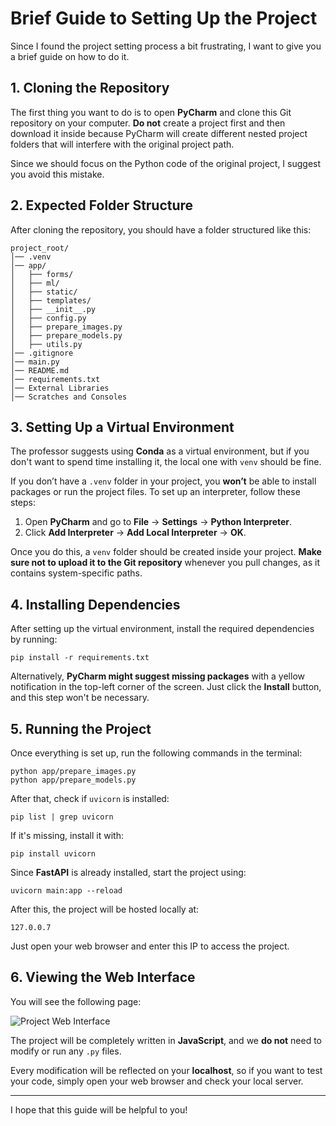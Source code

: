 # Brief Guide to Setting Up the Project

Since I found the project setting process a bit frustrating, I want to give you a brief guide on how to do it.

## 1. Cloning the Repository

The first thing you want to do is to open **PyCharm** and clone this Git repository on your computer. **Do not** create a project first and then download it inside because PyCharm will create different nested project folders that will interfere with the original project path. 

Since we should focus on the Python code of the original project, I suggest you avoid this mistake.

## 2. Expected Folder Structure

After cloning the repository, you should have a folder structured like this:

```
project_root/
│── .venv
│── app/
│   ├── forms/
│   ├── ml/
│   ├── static/
│   ├── templates/
│   ├── __init__.py
│   ├── config.py
│   ├── prepare_images.py
│   ├── prepare_models.py
│   ├── utils.py
│── .gitignore
│── main.py
│── README.md
│── requirements.txt
│── External Libraries
│── Scratches and Consoles
```

## 3. Setting Up a Virtual Environment

The professor suggests using **Conda** as a virtual environment, but if you don't want to spend time installing it, the local one with `venv` should be fine.

If you don’t have a `.venv` folder in your project, you **won’t** be able to install packages or run the project files. To set up an interpreter, follow these steps:

1. Open **PyCharm** and go to **File** → **Settings** → **Python Interpreter**.
2. Click **Add Interpreter** → **Add Local Interpreter** → **OK**.

Once you do this, a `venv` folder should be created inside your project. **Make sure not to upload it to the Git repository** whenever you pull changes, as it contains system-specific paths.

## 4. Installing Dependencies

After setting up the virtual environment, install the required dependencies by running:

```
pip install -r requirements.txt
```

Alternatively, **PyCharm might suggest missing packages** with a yellow notification in the top-left corner of the screen. Just click the **Install** button, and this step won't be necessary.

## 5. Running the Project

Once everything is set up, run the following commands in the terminal:

```
python app/prepare_images.py
python app/prepare_models.py
```

After that, check if `uvicorn` is installed:

```
pip list | grep uvicorn
```

If it's missing, install it with:

```
pip install uvicorn
```

Since **FastAPI** is already installed, start the project using:

```
uvicorn main:app --reload
```

After this, the project will be hosted locally at:

```
127.0.0.7
```

Just open your web browser and enter this IP to access the project.

## 6. Viewing the Web Interface

You will see the following page:

![Project Web Interface](image.png)

The project will be completely written in **JavaScript**, and we **do not** need to modify or run any `.py` files.

Every modification will be reflected on your **localhost**, so if you want to test your code, simply open your web browser and check your local server.

---

I hope that this guide will be helpful to you!
